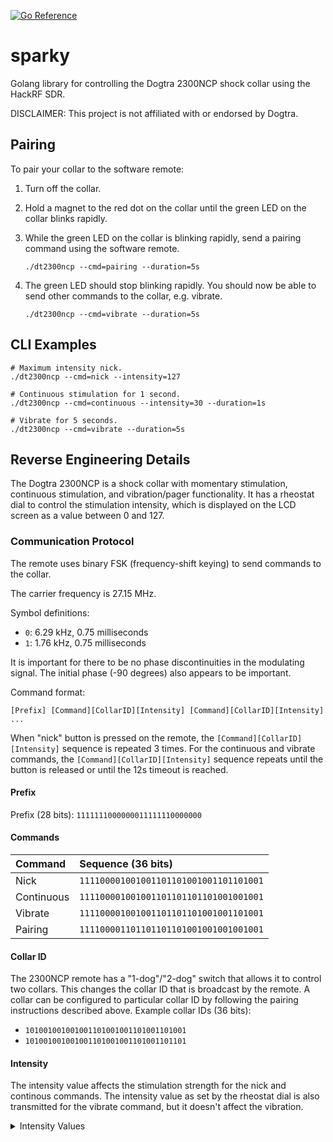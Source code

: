 [![Go Reference](https://pkg.go.dev/badge/biribiribiri/sparky.svg)](https://pkg.go.dev/biribiribiri/sparky)

# sparky
Golang library for controlling the Dogtra 2300NCP shock collar using the
HackRF SDR.

DISCLAIMER: This project is not affiliated with or endorsed by Dogtra.

## Pairing

To pair your collar to the software remote:
1. Turn off the collar.
2. Hold a magnet to the red dot on the collar until the green LED on the
   collar blinks rapidly.
3. While the green LED on the collar is blinking rapidly, send a pairing
   command using the software remote.

	```
	./dt2300ncp --cmd=pairing --duration=5s
	```

4. The green LED should stop blinking rapidly. You should now be able to send
   other commands to the collar, e.g. vibrate.

	```
	./dt2300ncp --cmd=vibrate --duration=5s
	```

## CLI Examples
```
# Maximum intensity nick.
./dt2300ncp --cmd=nick --intensity=127

# Continuous stimulation for 1 second.
./dt2300ncp --cmd=continuous --intensity=30 --duration=1s

# Vibrate for 5 seconds.
./dt2300ncp --cmd=vibrate --duration=5s
```

## Reverse Engineering Details

The Dogtra 2300NCP is a shock collar with momentary stimulation, continuous
stimulation, and vibration/pager functionality. It has a rheostat dial to
control the stimulation intensity, which is displayed on the LCD screen as a
value between 0 and 127.

### Communication Protocol

The remote uses binary FSK (frequency-shift keying) to send commands to the
collar.

The carrier frequency is 27.15 MHz.

Symbol definitions:
  * `0`: 6.29 kHz, 0.75 milliseconds
  * `1`: 1.76 kHz, 0.75 milliseconds

It is important for there to be no phase discontinuities in the modulating
signal. The initial phase (-90 degrees) also appears to be important.

Command format:

  ```
  [Prefix] [Command][CollarID][Intensity] [Command][CollarID][Intensity] ...
  ```

When "nick" button is pressed on the remote, the
`[Command][CollarID][Intensity]` sequence is repeated 3 times. For the
continuous and vibrate commands, the `[Command][CollarID][Intensity]` sequence
repeats until the button is released or until the 12s timeout is reached.


#### Prefix 

Prefix (28 bits): `1111111000000011111110000000`


#### Commands 

| Command    | Sequence (36 bits)                     |
|:-----------|:---------------------------------------|
| Nick       | `111100001001001101101001001101101001` |
| Continuous | `111100001001001101101101101001001001` |
| Vibrate    | `111100001001001101101101001001101001` |
| Pairing    | `111100001101101101101001001001001001` |

#### Collar ID

The 2300NCP remote has a "1-dog"/"2-dog" switch that allows it to control two
collars. This changes the collar ID that is broadcast by the remote. A collar
can be configured to particular collar ID by following the pairing
instructions described above. Example collar IDs (36 bits):

 * `101001001001001101001001101001101001`
 * `101001001001001101001001101001101101`

#### Intensity

The intensity value affects the stimulation strength for the nick and
continous commands. The intensity value as set by the rheostat dial is also
transmitted for the vibrate command, but it doesn't affect the vibration.

<details>
  <summary>Intensity Values</summary>

| Intensity | Sequence (30, 31, or 32 bits)      |
|:----------|:-----------------------------------|
| 0         | `010100000000000000000000000000`   |
| 1         | `011010000000000000000000000000`   |
| 2         | `011101000000000000000000000000`   |
| 3         | `011110100000000000000000000000`   |
| 4         | `011111010000000000000000000000`   |
| 5         | `011111101000000000000000000000`   |
| 6         | `011111110100000000000000000000`   |
| 7         | `011111111010000000000000000000`   |
| 8         | `011111111101000000000000000000`   |
| 9         | `011111111110100000000000000000`   |
| 10        | `001010000000000000000000000000`   |
| 11        | `001101000000000000000000000000`   |
| 12        | `001111010000000000000000000000`   |
| 13        | `001111110100000000000000000000`   |
| 14        | `001111111010000000000000000000`   |
| 15        | `001111111101000000000000000000`   |
| 16        | `001111111110100000000000000000`   |
| 17        | `001111111111010000000000000000`   |
| 18        | `000101000000000000000000000000`   |
| 19        | `000110100000000000000000000000`   |
| 20        | `000111010000000000000000000000`   |
| 21        | `000111101000000000000000000000`   |
| 22        | `000111110100000000000000000000`   |
| 23        | `000111111010000000000000000000`   |
| 24        | `000111111101000000000000000000`   |
| 25        | `000111111110100000000000000000`   |
| 26        | `000111111111101000000000000000`   |
| 27        | `000011010000000000000000000000`   |
| 28        | `000011110100000000000000000000`   |
| 29        | `000011111101000000000000000000`   |
| 30        | `000011111111010000000000000000`   |
| 31        | `000011111111110100000000000000`   |
| 32        | `000001101000000000000000000000`   |
| 33        | `000001111010000000000000000000`   |
| 34        | `000001111110100000000000000000`   |
| 35        | `000001111111101000000000000000`   |
| 36        | `000001111111111010000000000000`   |
| 37        | `000000110100000000000000000000`   |
| 38        | `000000111101000000000000000000`   |
| 39        | `000000111111010000000000000000`   |
| 40        | `000000111111101000000000000000`   |
| 41        | `000000111111110100000000000000`   |
| 42        | `000000111111111010000000000000`   |
| 43        | `000000010100000000000000000000`   |
| 44        | `000000011101000000000000000000`   |
| 45        | `000000011111010000000000000000`   |
| 46        | `000000011111110100000000000000`   |
| 47        | `000000011111111101000000000000`   |
| 48        | `000000001010000000000000000000`   |
| 49        | `000000001110100000000000000000`   |
| 50        | `000000001111101000000000000000`   |
| 51        | `000000001111111010000000000000`   |
| 52        | `000000001111111101000000000000`   |
| 53        | `000000001111111110100000000000`   |
| 54        | `000000001111111111010000000000`   |
| 55        | `000000000101000000000000000000`   |
| 56        | `000000000111010000000000000000`   |
| 57        | `000000000111110100000000000000`   |
| 58        | `000000000111111101000000000000`   |
| 59        | `000000000111111111010000000000`   |
| 60        | `000000000010100000000000000000`   |
| 61        | `000000000011101000000000000000`   |
| 62        | `000000000011111010000000000000`   |
| 63        | `000000000011111110100000000000`   |
| 64        | `000000000011111111010000000000`   |
| 65        | `000000000011111111101000000000`   |
| 66        | `0000000000111111111101000000000`  |
| 67        | `101010000000000000000000000000`   |
| 68        | `101110100000000000000000000000`   |
| 69        | `101111101000000000000000000000`   |
| 70        | `101111111010000000000000000000`   |
| 71        | `101111111110100000000000000000`   |
| 72        | `100101000000000000000000000000`   |
| 73        | `100111010000000000000000000000`   |
| 74        | `100111110100000000000000000000`   |
| 75        | `100111111101000000000000000000`   |
| 76        | `100111111111010000000000000000`   |
| 77        | `100010100000000000000000000000`   |
| 78        | `100011101000000000000000000000`   |
| 79        | `100011111010000000000000000000`   |
| 80        | `100011111110100000000000000000`   |
| 81        | `100011111111110100000000000000`   |
| 82        | `100001110100000000000000000000`   |
| 83        | `100001111110100000000000000000`   |
| 84        | `100001111111110100000000000000`   |
| 85        | `100000110100000000000000000000`   |
| 86        | `100000111110100000000000000000`   |
| 87        | `100000111111110100000000000000`   |
| 88        | `100000010100000000000000000000`   |
| 89        | `100000011111010000000000000000`   |
| 90        | `100000011111110100000000000000`   |
| 91        | `100000011111111101000000000000`   |
| 92        | `100000001010000000000000000000`   |
| 93        | `100000001110100000000000000000`   |
| 94        | `100000001111101000000000000000`   |
| 95        | `100000001111111010000000000000`   |
| 96        | `100000001111111110100000000000`   |
| 97        | `100000000101000000000000000000`   |
| 98        | `100000000111010000000000000000`   |
| 99        | `100000000111110100000000000000`   |
| 100       | `100000000111111101000000000000`   |
| 101       | `100000000111111111010000000000`   |
| 102       | `100000000011010000000000000000`   |
| 103       | `100000000011110100000000000000`   |
| 104       | `100000000011111101000000000000`   |
| 105       | `100000000011111111010000000000`   |
| 106       | `1000000000111111111101000000000`  |
| 107       | `100000000001101000000000000000`   |
| 108       | `100000000001111010000000000000`   |
| 109       | `100000000001111110100000000000`   |
| 110       | `100000000001111111101000000000`   |
| 111       | `10000000000111111111101000000000` |
| 112       | `110110100000000000000000000000`   |
| 113       | `110111101000000000000000000000`   |
| 114       | `110111111010000000000000000000`   |
| 115       | `110111111111010000000000000000`   |
| 116       | `110011010000000000000000000000`   |
| 117       | `110011111010000000000000000000`   |
| 118       | `110011111111010000000000000000`   |
| 119       | `110001010000000000000000000000`   |
| 120       | `110001111101000000000000000000`   |
| 121       | `110001111111110100000000000000`   |
| 122       | `110000111010000000000000000000`   |
| 123       | `110000111111101000000000000000`   |
| 124       | `110000010100000000000000000000`   |
| 125       | `110000011111101000000000000000`   |
| 126       | `110000001010000000000000000000`   |
| 127       | `110000001111110100000000000000`   |

</details>